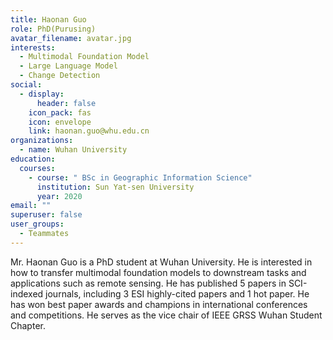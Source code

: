 ```yaml
---
title: Haonan Guo
role: PhD(Purusing)
avatar_filename: avatar.jpg
interests:
  - Multimodal Foundation Model
  - Large Language Model
  - Change Detection
social:
  - display:
      header: false
    icon_pack: fas
    icon: envelope
    link: haonan.guo@whu.edu.cn
organizations:
  - name: Wuhan University
education:
  courses:
    - course: " BSc in Geographic Information Science"
      institution: Sun Yat-sen University
      year: 2020
email: ""
superuser: false
user_groups:
  - Teammates
---
```

<!--StartFragment-->

Mr. Haonan Guo is a PhD student at Wuhan University. He is interested in how to transfer multimodal foundation models to downstream tasks and applications such as remote sensing. He has published 5 papers in SCI-indexed journals, including 3 ESI highly-cited papers and 1 hot paper. He has won best paper awards and champions in international conferences and competitions. He serves as the vice chair of IEEE GRSS Wuhan Student Chapter.

<!--EndFragment-->